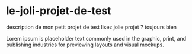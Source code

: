 # le-joli-projet-de-test
description de mon petit projet de test
lisez  jolie projet ? toujours bien

Lorem ipsum is placeholder text commonly used in the graphic, print, and publishing industries for previewing layouts and visual mockups.